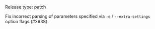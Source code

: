 Release type: patch

Fix incorrect parsing of parameters specified via `-e` / `--extra-settings` option flags (#2938).
